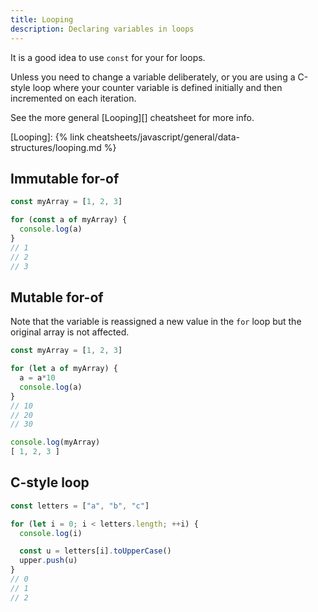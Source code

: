 ```yaml
---
title: Looping
description: Declaring variables in loops
---
```


It is a good idea to use `const` for your for loops.

Unless you need to change a variable deliberately, or you are using a C-style loop where your counter variable is defined initially and then incremented on each iteration.

See the more general [Looping][] cheatsheet for more info.

[Looping]: {% link cheatsheets/javascript/general/data-structures/looping.md %}


## Immutable for-of

```javascript
const myArray = [1, 2, 3]

for (const a of myArray) {
  console.log(a)
}
// 1
// 2
// 3
```


## Mutable for-of

Note that the variable is reassigned a new value in the `for` loop but the original array is not affected.

```javascript
const myArray = [1, 2, 3]

for (let a of myArray) {
  a = a*10
  console.log(a)
}
// 10
// 20
// 30

console.log(myArray)
[ 1, 2, 3 ]
```


## C-style loop

```javascript
const letters = ["a", "b", "c"]

for (let i = 0; i < letters.length; ++i) {
  console.log(i)

  const u = letters[i].toUpperCase()
  upper.push(u)
}
// 0
// 1
// 2

```
